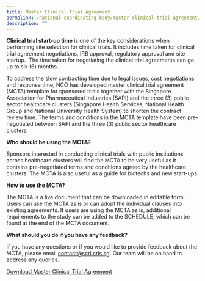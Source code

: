 ```yaml
---
title: Master Clinical Trial Agreement
permalink: /national-coordinating-body/master-clinical-trial-agreement/
description: ""
---
```

**Clinical trial start-up time** is one of the key considerations when performing site selection for clinical trials. It includes time taken for clinical trial agreement negotiations, IRB approval, regulatory approval and site startup.  The time taken for negotiating the clinical trial agreements can go up to six (6) months. 

  

To address the slow contracting time due to legal issues, cost negotiations and response time, NCO has developed master clinical trial agreement (MCTA) template for sponsored trials together with the Singapore Association for Pharmaceutical Industries (SAPI) and the three (3) public sector healthcare clusters (Singapore Health Services, National Health Group and National University Health System) to shorten the contract review time. The terms and conditions in the MCTA template have been pre-negotiated between SAPI and the three (3) public sector healthcare clusters.

  

**Who should be using the MCTA?**

Sponsors interested in conducting clinical trials with public institutions across healthcare clusters will find the MCTA to be very useful as it contains pre-negotiated terms and conditions agreed by the healthcare clusters. The MCTA is also useful as a guide for biotechs and new start-ups.

**How to use the MCTA?**

The MCTA is a live document that can be downloaded in editable form. Users can use the MCTA as is or can adopt the individual clauses into existing agreements. If users are using the MCTA as is, additional requirements to the study can be added to the SCHEDULE, which can be found at the end of the MCTA document.

**What should you do if you have any feedback?**

If you have any questions or if you would like to provide feedback about the MCTA, please email [contact@scri.cris.sg](mailto:contact@scri.cris.sg). Our team will be on hand to address any queries.

[Download Master Clinical Trial Agreement](/files/mcta-v2-1-1.pdf)